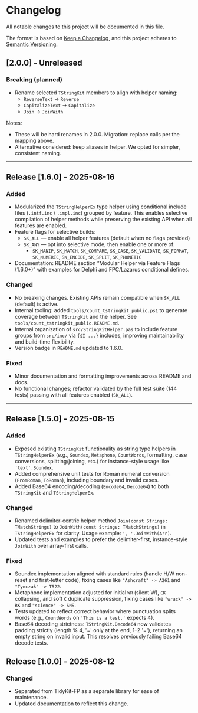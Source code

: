 # Changelog

All notable changes to this project will be documented in this file.

The format is based on [Keep a Changelog](https://keepachangelog.com/en/1.0.0/),
and this project adheres to [Semantic Versioning](https://semver.org/spec/v2.0.0.html).


## [2.0.0] - Unreleased

### Breaking (planned)

- Rename selected `TStringKit` members to align with helper naming:
  - `ReverseText` → `Reverse`
  - `CapitalizeText` → `Capitalize`
  - `Join` → `JoinWith`

Notes:
- These will be hard renames in 2.0.0. Migration: replace calls per the mapping above.
- Alternative considered: keep aliases in helper. We opted for simpler, consistent naming.

---

## Release [1.6.0] - 2025-08-16

### Added

- Modularized the `TStringHelperEx` type helper using conditional include files (`.intf.inc` / `.impl.inc`) grouped by feature. This enables selective compilation of helper methods while preserving the existing API when all features are enabled.
- Feature flags for selective builds:
  - `SK_ALL` — enable all helper features (default when no flags provided)
  - `SK_ANY` — opt into selective mode, then enable one or more of:
    - `SK_MANIP`, `SK_MATCH`, `SK_COMPARE`, `SK_CASE`, `SK_VALIDATE`, `SK_FORMAT`, `SK_NUMERIC`, `SK_ENCODE`, `SK_SPLIT`, `SK_PHONETIC`
- Documentation: README section “Modular Helper via Feature Flags (1.6.0+)” with examples for Delphi and FPC/Lazarus conditional defines.

### Changed

- No breaking changes. Existing APIs remain compatible when `SK_ALL` (default) is active.
- Internal tooling: added `tools/count_tstringkit_public.ps1` to generate coverage between `TStringKit` and the helper. See `tools/count_tstringkit_public.README.md`.
 - Internal organization of `src/StringKitHelper.pas` to include feature groups from `src/inc/` via `{$I ...}` includes, improving maintainability and build-time flexibility.
 - Version badge in `README.md` updated to 1.6.0.

### Fixed

- Minor documentation and formatting improvements across README and docs.
 - No functional changes; refactor validated by the full test suite (144 tests) passing with all features enabled (`SK_ALL`).

---

## Release [1.5.0] - 2025-08-15

### Added

- Exposed existing `TStringKit` functionality as string type helpers in `TStringHelperEx` (e.g., `Soundex`, `Metaphone`, `CountWords`, formatting, case conversions, splitting/joining, etc.) for instance-style usage like `'text'.Soundex`.
- Added comprehensive unit tests for Roman numeral conversion (`FromRoman`, `ToRoman`), including boundary and invalid cases.
- Added Base64 encoding/decoding (`Encode64`, `Decode64`) to both `TStringKit` and `TStringHelperEx`.

### Changed

- Renamed delimiter-centric helper method `Join(const Strings: TMatchStrings)` to `JoinWith(const Strings: TMatchStrings)` in `TStringHelperEx` for clarity. Usage example: `', '.JoinWith(Arr)`.
- Updated tests and examples to prefer the delimiter-first, instance-style `JoinWith` over array-first calls.

### Fixed

- Soundex implementation aligned with standard rules (handle H/W non-reset and first-letter code), fixing cases like `"Ashcraft" -> A261` and `"Tymczak" -> T522`.
- Metaphone implementation adjusted for initial `WR` (silent W), `CK` collapsing, and soft `C` duplicate suppression, fixing cases like `"wrack" -> RK` and `"science" -> SNS`.
- Tests updated to reflect correct behavior where punctuation splits words (e.g., `CountWords` on `'This is a test.'` expects 4).
- Base64 decoding strictness: `TStringKit.Decode64` now validates padding strictly (length % 4, '=' only at the end, 1–2 '='), returning an empty string on invalid input. This resolves previously failing Base64 decode tests.

## Release [1.0.0] - 2025-08-12

### Changed

- Separated from TidyKit-FP as a separate library for ease of maintenance.
- Updated documentation to reflect this change.


